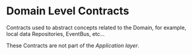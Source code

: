 # Domain Level Contracts

Contracts used to abstract concepts related to the Domain, for example, local data Repositories, EventBus, etc...

These Contracts are not part of the _Application layer_.
